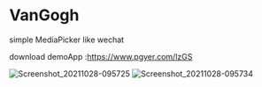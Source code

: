 # VanGogh
 simple MediaPicker like wechat
 
 download demoApp :https://www.pgyer.com/lzGS
 






![Screenshot_20211028-095725](https://user-images.githubusercontent.com/26602893/139173765-0bc711d2-7820-40a1-af54-9a59704561d6.jpg)
![Screenshot_20211028-095734](https://user-images.githubusercontent.com/26602893/139173777-61c612d7-b80b-4b2d-830d-9d0d7f291192.jpg)
